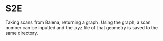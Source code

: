 # S2E
Taking scans from Balena, returning a graph. Using the graph, a scan number can be inputted and the .xyz file of that geometry is saved to the same directory.
